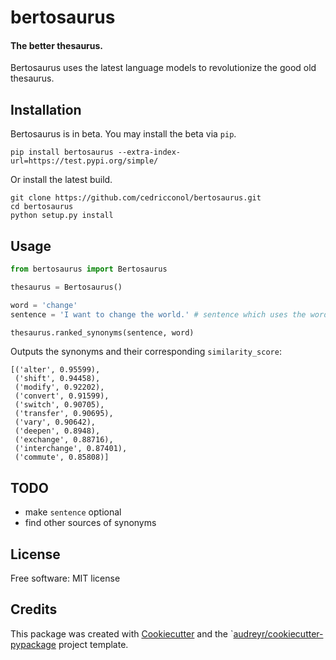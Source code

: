# bertosaurus
#### The better thesaurus.

Bertosaurus uses the latest language models to revolutionize the good old thesaurus.

## Installation
Bertosaurus is in beta. You may install the beta via `pip`.

```
pip install bertosaurus --extra-index-url=https://test.pypi.org/simple/
```

Or install the latest build.
```
git clone https://github.com/cedricconol/bertosaurus.git
cd bertosaurus
python setup.py install
```

## Usage

```python
from bertosaurus import Bertosaurus

thesaurus = Bertosaurus()

word = 'change'
sentence = 'I want to change the world.' # sentence which uses the word

thesaurus.ranked_synonyms(sentence, word)
```
Outputs the synonyms and their corresponding `similarity_score`:
```
[('alter', 0.95599),
 ('shift', 0.94458),
 ('modify', 0.92202),
 ('convert', 0.91599),
 ('switch', 0.90705),
 ('transfer', 0.90695),
 ('vary', 0.90642),
 ('deepen', 0.8948),
 ('exchange', 0.88716),
 ('interchange', 0.87401),
 ('commute', 0.85808)]
 ```

## TODO
- make `sentence` optional
- find other sources of synonyms

## License
Free software: MIT license

## Credits
This package was created with [Cookiecutter](https://github.com/audreyr/cookiecutter) and the `[audreyr/cookiecutter-pypackage](https://github.com/audreyr/cookiecutter-pypackage) project template.
